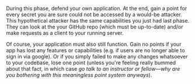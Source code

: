 During this phase, defend your own application. At the end, gain a point for every secret you are sure could not be accessed by a would-be attacker. This hypothetical attacker has the same capabilities you just had last phase. They can look at the your GitHub repo (which must be up-to-date) and/or make requests as a client to your running server.

Of course, your application must also still function. Gain no points if your app has lost any features or capabilities (e.g. if users are no longer able to sign in via google). Or if you simply failed to make any changes whatsoever to your codebase, lose one point (unless you're feeling really bummed about that fact, in which case *go talk to an instructor or fellow—why are you bothering with this meaningless point system anyways*).